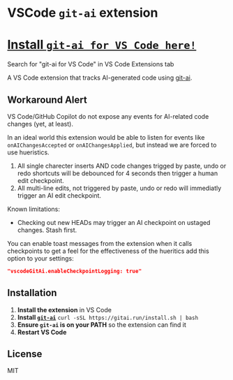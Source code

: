 # VSCode `git-ai` extension

# [Install `git-ai for VS Code here!`](https://open-vsx.org/extension/acunniffe/git-ai)

Search for "git-ai for VS Code" in VS Code Extensions tab

A VS Code extension that tracks AI-generated code using [git-ai](https://github.com/acunniffe/git-ai).

## Workaround Alert

VS Code/GitHub Copilot do not expose any events for AI-related code changes (yet, at least).

In an ideal world this extension would be able to listen for events like `onAIChangesAccepted` or `onAIChangesApplied`, but instead we are forced to use hueristics.

1. All single charecter inserts AND code changes trigged by paste, undo or redo shortcuts will be debounced for 4 seconds then trigger a human edit checkpoint.
2. All multi-line edits, not triggered by paste, undo or redo will immediatly trigger an AI edit checkpoint.

Known limitations:

- Checking out new HEADs may trigger an AI checkpoint on ustaged changes. Stash first.

You can enable toast messages from the extension when it calls checkpoints to get a feel for the effectiveness of the hueritics add this option to your settings:

```json
"vscodeGitAi.enableCheckpointLogging: true"
```

## Installation

1. **Install the extension** in VS Code
2. **Install [`git-ai`](https://github.com/acunniffe/git-ai)** `curl -sSL https://gitai.run/install.sh | bash`
3. **Ensure `git-ai` is on your PATH** so the extension can find it
4. **Restart VS Code**

## License

MIT
